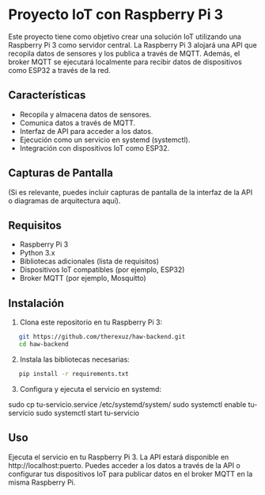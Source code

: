 # Proyecto IoT con Raspberry Pi 3

Este proyecto tiene como objetivo crear una solución IoT utilizando una Raspberry Pi 3 como servidor central. La Raspberry Pi 3 alojará una API que recopila datos de sensores y los publica a través de MQTT. Además, el broker MQTT se ejecutará localmente para recibir datos de dispositivos como ESP32 a través de la red.

## Características

- Recopila y almacena datos de sensores.
- Comunica datos a través de MQTT.
- Interfaz de API para acceder a los datos.
- Ejecución como un servicio en systemd (systemctl).
- Integración con dispositivos IoT como ESP32.

## Capturas de Pantalla

(Si es relevante, puedes incluir capturas de pantalla de la interfaz de la API o diagramas de arquitectura aquí).

## Requisitos

- Raspberry Pi 3
- Python 3.x
- Bibliotecas adicionales (lista de requisitos)
- Dispositivos IoT compatibles (por ejemplo, ESP32)
- Broker MQTT (por ejemplo, Mosquitto)

## Instalación

1. Clona este repositorio en tu Raspberry Pi 3:

```bash
   git https://github.com/therexuz/haw-backend.git
   cd haw-backend
```

2. Instala las bibliotecas necesarias:

```bash
   pip install -r requirements.txt
```

3. Configura y ejecuta el servicio en systemd:

sudo cp tu-servicio.service /etc/systemd/system/
sudo systemctl enable tu-servicio
sudo systemctl start tu-servicio

## Uso

Ejecuta el servicio en tu Raspberry Pi 3. La API estará disponible en http://localhost:puerto. Puedes acceder a los datos a través de la API o configurar tus dispositivos IoT para publicar datos en el broker MQTT en la misma Raspberry Pi.